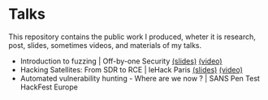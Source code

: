 # Talks
This repository contains the public work I produced, wheter it is research, post, slides, sometimes videos, and materials of my talks. 

- Introduction to fuzzing | Off-by-one Security [(slides)](https://github.com/20urc3/Talks/blob/main/Off-By-One/Fuzzing_%20A%20gentle%20introduction..pdf) [(video)](https://youtu.be/gTISW-5Uy6I)
- Hacking Satellites: From SDR to RCE | leHack Paris [(slides)](https://github.com/20urc3/Talks/blob/main/leHack/leHack%20-%20PARIS_%20From%20SDR%20to%20RCE.pdf) [(video)](https://www.youtube.com/watch?v=AhtTHXyMz9c)
- Automated vulnerability hunting - Where are we now ? | SANS Pen Test HackFest Europe
